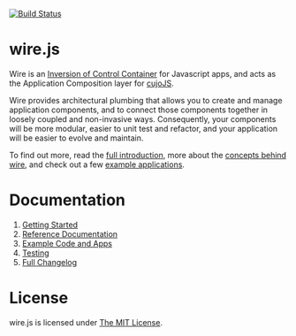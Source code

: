 [![Build Status](https://travis-ci.org/cujojs/wire.svg?branch=master)](https://travis-ci.org/cujojs/wire)

# wire.js

Wire is an [Inversion of Control Container](http://martinfowler.com/articles/injection.html "Inversion of Control Containers and the
Dependency Injection pattern")
for Javascript apps, and acts as the Application Composition layer for
[cujoJS](http://cujojs.com).

Wire provides architectural plumbing that allows you to create and manage
application components, and to connect those components together in loosely
coupled and non-invasive ways.  Consequently, your components will be more
modular, easier to unit test and refactor, and your application will be
easier to evolve and maintain.

To find out more, read the [full introduction](docs/introduction.md),
more about the [concepts behind wire](docs/concepts.md),
and check out a few [example applications](docs/introduction.md#example-apps).

# Documentation

1. [Getting Started](docs/get.md)
1. [Reference Documentation](docs/README.md)
1. [Example Code and Apps](docs/introduction.md#example-apps)
1. [Testing](docs/testing.md)
1. [Full Changelog](CHANGES.md)

# License

wire.js is licensed under [The MIT License](http://www.opensource.org/licenses/mit-license.php).
